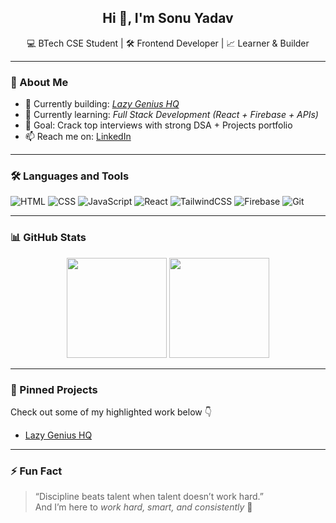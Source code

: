 <h2 align="center">Hi 👋, I'm Sonu Yadav</h2>
<p align="center">
  💻 BTech CSE Student | 🛠 Frontend Developer | 📈 Learner & Builder
</p>

---

### 🚀 About Me
- 🔭 Currently building: *[Lazy Genius HQ](https://lazygenius-hq.netlify.app)*
- 🌱 Currently learning: *Full Stack Development (React + Firebase + APIs)*
- 🎯 Goal: Crack top interviews with strong DSA + Projects portfolio
- 📫 Reach me on: [LinkedIn](https://linkedin.com/in/your-link)

---

### 🛠 Languages and Tools
![HTML](https://img.shields.io/badge/HTML-E34F26?style=flat-square&logo=html5)
![CSS](https://img.shields.io/badge/CSS-1572B6?style=flat-square&logo=css3)
![JavaScript](https://img.shields.io/badge/JavaScript-F7DF1E?style=flat-square&logo=javascript)
![React](https://img.shields.io/badge/React-20232A?style=flat-square&logo=react)
![TailwindCSS](https://img.shields.io/badge/TailwindCSS-06B6D4?style=flat-square&logo=tailwind-css)
![Firebase](https://img.shields.io/badge/Firebase-FFCA28?style=flat-square&logo=firebase)
![Git](https://img.shields.io/badge/Git-F05032?style=flat-square&logo=git)

---

### 📊 GitHub Stats
<p align="center">
  <img src="https://github-readme-stats.vercel.app/api?username=sonuyadavonline18&show_icons=true&theme=tokyonight" height="160px" />
  <img src="https://github-readme-stats.vercel.app/api/top-langs/?username=sonuyadavonline18&layout=compact&theme=tokyonight" height="160px" />
</p>

---

### 📌 Pinned Projects
Check out some of my highlighted work below 👇  
- [Lazy Genius HQ](https://github.com/sonuyadavonline18/lazygenius-hq)

---

### ⚡ Fun Fact
> “Discipline beats talent when talent doesn’t work hard.”  
> And I’m here to *work hard, smart, and consistently* 💪
